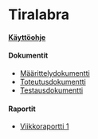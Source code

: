 # Tiralabra

#### [Käyttöohje](https://github.com/eerolasi/tiralabra/blob/main/dokumentaatio/kayttoohje.md)

#### Dokumentit
- [Määrittelydokumentti](https://github.com/eerolasi/tiralabra/blob/main/dokumentaatio/maarittelydokumentti.md)
- [Toteutusdokumentti](https://github.com/eerolasi/tiralabra/blob/main/dokumentaatio/toteutusdokumentti.md)
- [Testausdokumentti](https://github.com/eerolasi/tiralabra/blob/main/dokumentaatio/testausdokumentti.md)
#### Raportit
- [Viikkoraportti 1](https://github.com/eerolasi/tiralabra/blob/main/dokumentaatio/viikkoraportti1.md)
